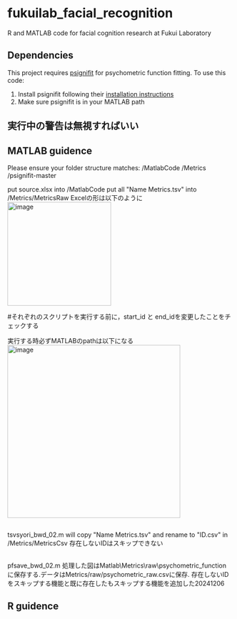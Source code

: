 # fukuilab_facial_recognition
R and MATLAB code for facial cognition research at Fukui Laboratory

## Dependencies
This project requires [psignifit](https://github.com/wichmann-lab/psignifit) for psychometric function fitting. 
To use this code:
1. Install psignifit following their [installation instructions](https://github.com/wichmann-lab/psignifit/wiki/Installation)
2. Make sure psignifit is in your MATLAB path

## 実行中の警告は無視すればいい

## MATLAB guidence
Please ensure your folder structure matches:
/MatlabCode
/Metrics
/psignifit-master

put source.xlsx into /MatlabCode
put all "Name Metrics.tsv" into /Metrics/MetricsRaw
Excelの形は以下のように
<img width="232" alt="image" src="https://github.com/user-attachments/assets/6e11b5d1-5216-4baa-a040-0056246a1919">


#それぞれのスクリプトを実行する前に，start_id と end_idを変更したことをチェックする

実行する時必ずMATLABのpathは以下になる
<img width="387" alt="image" src="https://github.com/user-attachments/assets/7bdea184-653c-472d-9910-77fe11d8cab6">


##
tsvsyori_bwd_02.m will copy "Name Metrics.tsv" and rename to "ID.csv" in /Metrics/MetricsCsv
存在しないIDはスキップできない

##
pfsave_bwd_02.m
処理した図はMatlab\Metrics\raw\psychometric_functionに保存する.データはMetrics/raw/psychometric_raw.csvに保存.
存在しないIDをスキップする機能と既に存在したもスキップする機能を追加した20241206

## R guidence
